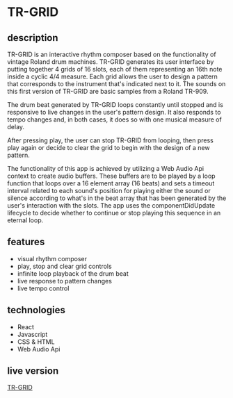 # TR-GRID

## description

TR-GRID is an interactive rhythm composer based on the functionality of vintage Roland drum machines. TR-GRID generates its user interface by putting together 4 grids of 16 slots, each of them representing an 16th note inside a cyclic 4/4 measure. Each grid allows the user to design a pattern that corresponds to the instrument that's indicated next to it. The sounds on this first version of TR-GRID are basic samples from a Roland TR-909.

The drum beat generated by TR-GRID loops constantly until stopped and is responsive to live changes in the user's pattern design. It also responds to tempo changes and, in both cases, it does so with one musical measure of delay. 

After pressing play, the user can stop TR-GRID from looping, then press play again or decide to clear the grid to begin with the design of a new pattern.

The functionality of this app is achieved by utilizing a Web Audio Api context to create audio buffers. These buffers are to be played by a loop function that loops over a 16 element array (16 beats) and sets a timeout interval related to each sound's position for playing either the sound or silence according to what's in the beat array that has been generated by the user's interaction with the slots. The app uses the componentDidUpdate lifecycle to decide whether to continue or stop playing this sequence in an eternal loop.

## features

* visual rhythm composer
* play, stop and clear grid controls
* infinite loop playback of the drum beat
* live response to pattern changes
* live tempo control

## technologies

* React
* Javascript
* CSS & HTML
* Web Audio Api

## live version

[TR-GRID](https://tr-grid.netlify.app)
